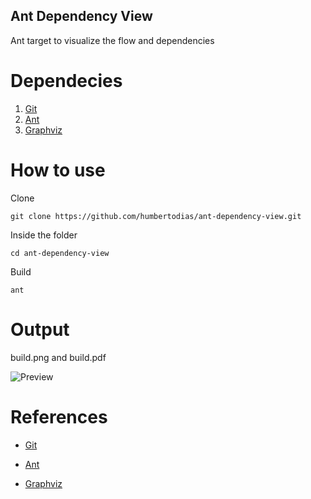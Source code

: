 ## Ant Dependency View

Ant target to visualize the flow and dependencies


# Dependecies

1. [Git](https://git-scm.com/downloads)
2. [Ant](https://ant.apache.org/bindownload.cgi)
3. [Graphviz](http://www.graphviz.org/Download.php)


# How to use

Clone

```
git clone https://github.com/humbertodias/ant-dependency-view.git
```

Inside the folder

```
cd ant-dependency-view
```

Build

```
ant 
```


# Output

build.png and build.pdf

![Preview](doc/build.png)

# References

* [Git](https://git-scm.com/downloads)

* [Ant](https://ant.apache.org/bindownload.cgi)

* [Graphviz](http://www.graphviz.org/Download.php)
